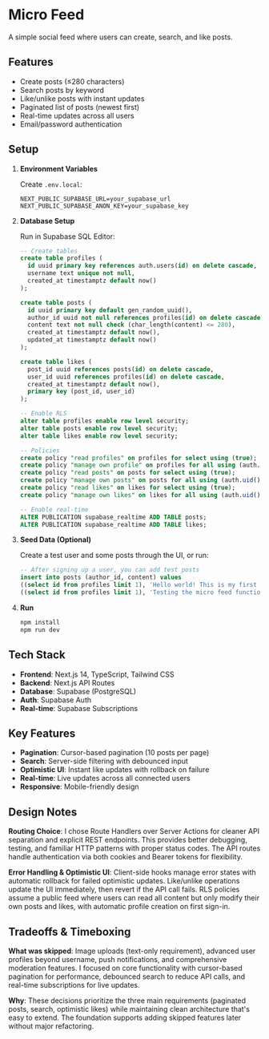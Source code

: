 # Micro Feed

A simple social feed where users can create, search, and like posts.

## Features

- Create posts (≤280 characters)
- Search posts by keyword
- Like/unlike posts with instant updates
- Paginated list of posts (newest first)
- Real-time updates across all users
- Email/password authentication

## Setup

1. **Environment Variables**
   
   Create `.env.local`:
   ```
   NEXT_PUBLIC_SUPABASE_URL=your_supabase_url
   NEXT_PUBLIC_SUPABASE_ANON_KEY=your_supabase_key
   ```

2. **Database Setup**
   
   Run in Supabase SQL Editor:
   ```sql
   -- Create tables
   create table profiles (
     id uuid primary key references auth.users(id) on delete cascade,
     username text unique not null,
     created_at timestamptz default now()
   );

   create table posts (
     id uuid primary key default gen_random_uuid(),
     author_id uuid not null references profiles(id) on delete cascade,
     content text not null check (char_length(content) <= 280),
     created_at timestamptz default now(),
     updated_at timestamptz default now()
   );

   create table likes (
     post_id uuid references posts(id) on delete cascade,
     user_id uuid references profiles(id) on delete cascade,
     created_at timestamptz default now(),
     primary key (post_id, user_id)
   );

   -- Enable RLS
   alter table profiles enable row level security;
   alter table posts enable row level security;
   alter table likes enable row level security;

   -- Policies
   create policy "read profiles" on profiles for select using (true);
   create policy "manage own profile" on profiles for all using (auth.uid() = id);
   create policy "read posts" on posts for select using (true);
   create policy "manage own posts" on posts for all using (auth.uid() = author_id);
   create policy "read likes" on likes for select using (true);
   create policy "manage own likes" on likes for all using (auth.uid() = user_id);

   -- Enable real-time
   ALTER PUBLICATION supabase_realtime ADD TABLE posts;
   ALTER PUBLICATION supabase_realtime ADD TABLE likes;
   ```

3. **Seed Data (Optional)**
   
   Create a test user and some posts through the UI, or run:
   ```sql
   -- After signing up a user, you can add test posts
   insert into posts (author_id, content) values 
   ((select id from profiles limit 1), 'Hello world! This is my first post.'),
   ((select id from profiles limit 1), 'Testing the micro feed functionality 🚀');
   ```

4. **Run**
   ```bash
   npm install
   npm run dev
   ```

## Tech Stack

- **Frontend**: Next.js 14, TypeScript, Tailwind CSS
- **Backend**: Next.js API Routes
- **Database**: Supabase (PostgreSQL)
- **Auth**: Supabase Auth
- **Real-time**: Supabase Subscriptions

## Key Features

- **Pagination**: Cursor-based pagination (10 posts per page)
- **Search**: Server-side filtering with debounced input
- **Optimistic UI**: Instant like updates with rollback on failure
- **Real-time**: Live updates across all connected users
- **Responsive**: Mobile-friendly design

## Design Notes

**Routing Choice**: I chose Route Handlers over Server Actions for cleaner API separation and explicit REST endpoints. This provides better debugging, testing, and familiar HTTP patterns with proper status codes. The API routes handle authentication via both cookies and Bearer tokens for flexibility.

**Error Handling & Optimistic UI**: Client-side hooks manage error states with automatic rollback for failed optimistic updates. Like/unlike operations update the UI immediately, then revert if the API call fails. RLS policies assume a public feed where users can read all content but only modify their own posts and likes, with automatic profile creation on first sign-in.

## Tradeoffs & Timeboxing

**What was skipped**: Image uploads (text-only requirement), advanced user profiles beyond username, push notifications, and comprehensive moderation features. I focused on core functionality with cursor-based pagination for performance, debounced search to reduce API calls, and real-time subscriptions for live updates.

**Why**: These decisions prioritize the three main requirements (paginated posts, search, optimistic likes) while maintaining clean architecture that's easy to extend. The foundation supports adding skipped features later without major refactoring.